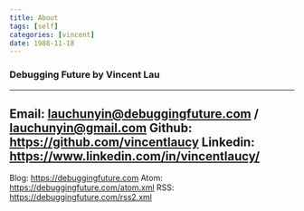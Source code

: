 ```yaml
---
title: About
tags: [self]
categories: [vincent]
date: 1988-11-18
---
```


### Debugging Future by Vincent Lau

---
Email: lauchunyin@debuggingfuture.com / lauchunyin@gmail.com
Github: https://github.com/vincentlaucy
Linkedin: https://www.linkedin.com/in/vincentlaucy/
---
Blog: https://debuggingfuture.com
Atom: https://debuggingfuture.com/atom.xml
RSS: https://debuggingfuture.com/rss2.xml
